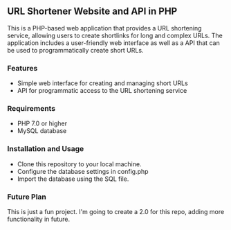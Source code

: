## URL Shortener Website and API in PHP
This is a PHP-based web application that provides a URL shortening service, allowing users to create shortlinks for long and complex URLs. The application includes a user-friendly web interface as well as a API that can be used to programmatically create short URLs.

### Features
- Simple web interface for creating and managing short URLs
- API for programmatic access to the URL shortening service

### Requirements
- PHP 7.0 or higher
- MySQL database

### Installation and Usage
- Clone this repository to your local machine.
- Configure the database settings in config.php
- Import the database using the SQL file.

### Future Plan
This is just a fun project. I'm going to create a 2.0 for this repo, adding more functionality in future.
